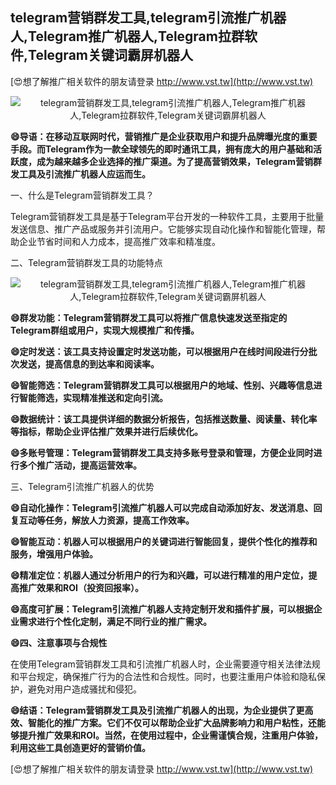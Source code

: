 ## **telegram营销群发工具,telegram引流推广机器人,Telegram推广机器人,Telegram拉群软件,Telegram关键词霸屏机器人**

[😍想了解推广相关软件的朋友请登录 http://www.vst.tw](http://www.vst.tw)

 <center><img src="https://vst.tw/MP4/tuiguang/png/0.png" alt="telegram营销群发工具,telegram引流推广机器人,Telegram推广机器人,Telegram拉群软件,Telegram关键词霸屏机器人"></center>

**😄导语：在移动互联网时代，营销推广是企业获取用户和提升品牌曝光度的重要手段。而Telegram作为一款全球领先的即时通讯工具，拥有庞大的用户基础和活跃度，成为越来越多企业选择的推广渠道。为了提高营销效果，Telegram营销群发工具及引流推广机器人应运而生。**

一、什么是Telegram营销群发工具？

Telegram营销群发工具是基于Telegram平台开发的一种软件工具，主要用于批量发送信息、推广产品或服务并引流用户。它能够实现自动化操作和智能化管理，帮助企业节省时间和人力成本，提高推广效率和精准度。

二、Telegram营销群发工具的功能特点

 <center><img src="https://vst.tw/MP4/tuiguang/png/7.png" alt="telegram营销群发工具,telegram引流推广机器人,Telegram推广机器人,Telegram拉群软件,Telegram关键词霸屏机器人"></center>

**😄群发功能：Telegram营销群发工具可以将推广信息快速发送至指定的Telegram群组或用户，实现大规模推广和传播。**

**😄定时发送：该工具支持设置定时发送功能，可以根据用户在线时间段进行分批次发送，提高信息的到达率和阅读率。**

**😄智能筛选：Telegram营销群发工具可以根据用户的地域、性别、兴趣等信息进行智能筛选，实现精准推送和定向引流。**

**😄数据统计：该工具提供详细的数据分析报告，包括推送数量、阅读量、转化率等指标，帮助企业评估推广效果并进行后续优化。**

**😄多账号管理：Telegram营销群发工具支持多账号登录和管理，方便企业同时进行多个推广活动，提高运营效率。**

三、Telegram引流推广机器人的优势

**😄自动化操作：Telegram引流推广机器人可以完成自动添加好友、发送消息、回复互动等任务，解放人力资源，提高工作效率。**

**😄智能互动：机器人可以根据用户的关键词进行智能回复，提供个性化的推荐和服务，增强用户体验。**

**😄精准定位：机器人通过分析用户的行为和兴趣，可以进行精准的用户定位，提高推广效果和ROI（投资回报率）。**

**😄高度可扩展：Telegram引流推广机器人支持定制开发和插件扩展，可以根据企业需求进行个性化定制，满足不同行业的推广需求。**

**😄四、注意事项与合规性**

在使用Telegram营销群发工具和引流推广机器人时，企业需要遵守相关法律法规和平台规定，确保推广行为的合法性和合规性。同时，也要注重用户体验和隐私保护，避免对用户造成骚扰和侵犯。

**😄结语：Telegram营销群发工具及引流推广机器人的出现，为企业提供了更高效、智能化的推广方案。它们不仅可以帮助企业扩大品牌影响力和用户粘性，还能够提升推广效果和ROI。当然，在使用过程中，企业需谨慎合规，注重用户体验，利用这些工具创造更好的营销价值。**

[😍想了解推广相关软件的朋友请登录 http://www.vst.tw](http://www.vst.tw)




